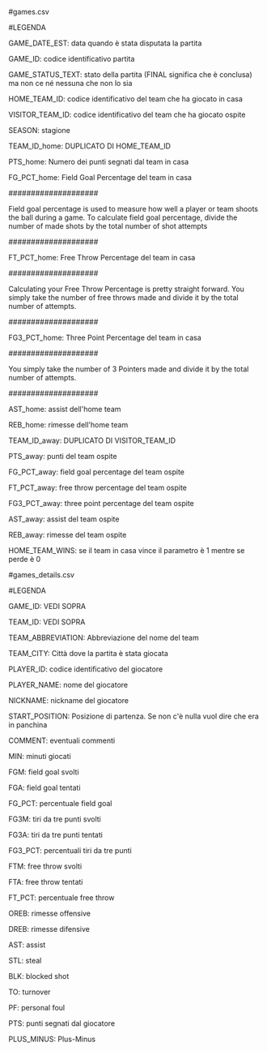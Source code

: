 #games.csv

#LEGENDA

GAME_DATE_EST: data quando è stata disputata la partita

GAME_ID: codice identificativo partita

GAME_STATUS_TEXT: stato della partita (FINAL significa che è conclusa) ma non ce né nessuna che non lo sia

HOME_TEAM_ID: codice identificativo del team che ha giocato in casa

VISITOR_TEAM_ID: codice identificativo del team che ha giocato ospite

SEASON: stagione

TEAM_ID_home: DUPLICATO DI HOME_TEAM_ID

PTS_home: Numero dei punti segnati dal team in casa

FG_PCT_home: Field Goal Percentage del team in casa 

####################

Field goal percentage is used to measure how well a player or team shoots the ball during a game. To calculate field goal percentage, divide the number of made shots by the total number of shot attempts

####################

FT_PCT_home: Free Throw Percentage del team in casa

####################

Calculating your Free Throw Percentage is pretty straight forward. You simply take the number of free throws made and divide it by the total number of attempts.

####################

FG3_PCT_home: Three Point Percentage del team in casa

####################

You simply take the number of 3 Pointers made and divide it by the total number of attempts. 

####################


AST_home: assist dell'home team

REB_home: rimesse dell'home team

TEAM_ID_away: DUPLICATO DI VISITOR_TEAM_ID

PTS_away: punti del team ospite

FG_PCT_away: field goal percentage del team ospite

FT_PCT_away: free throw percentage del team ospite

FG3_PCT_away: three point percentage del team ospite

AST_away: assist del team ospite

REB_away: rimesse del team ospite

HOME_TEAM_WINS: se il team in casa vince il parametro è 1 mentre se perde è 0



#games_details.csv

#LEGENDA


GAME_ID: VEDI SOPRA

TEAM_ID: VEDI SOPRA

TEAM_ABBREVIATION: Abbreviazione del nome del team

TEAM_CITY: Città dove la partita è stata giocata

PLAYER_ID: codice identificativo del giocatore

PLAYER_NAME: nome del giocatore

NICKNAME: nickname del giocatore 

START_POSITION: Posizione di partenza. Se non c'è nulla vuol dire che era in panchina

COMMENT: eventuali commenti

MIN: minuti giocati

FGM: field goal svolti

FGA: field goal tentati

FG_PCT: percentuale field goal

FG3M: tiri da tre punti svolti

FG3A: tiri da tre punti tentati

FG3_PCT: percentuali tiri da tre punti

FTM: free throw svolti

FTA: free throw tentati

FT_PCT: percentuale free throw

OREB: rimesse offensive

DREB: rimesse difensive

AST: assist

STL: steal

BLK: blocked shot

TO: turnover

PF: personal foul

PTS: punti segnati dal giocatore

PLUS_MINUS: Plus-Minus

